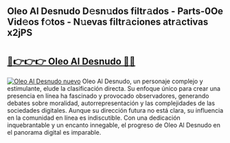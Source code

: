 ## Oleo Al Desnudo D𝚎sn𝚞dos filtr𝚊dos - Parts-0Oe Vid𝚎os f𝚘tos - N𝚞evas filtr𝚊ciones atr𝚊ctivas x2jPS

# <h2><a href="http://mb88gjw.tromn.icu/?c=Oleo+Al+Desnudo">🔗👉👉👉 Oleo Al Desnudo 🔗🔗</a></h2>

[![Oleo Al Desnudo nuevo](https://i.imgur.com/pEAQMta.gif)](http://mb88gjw.tromn.icu/?c=Oleo+Al+Desnudo)
Oleo Al Desnudo, un personaje complejo y estimulante, elude la clasificación directa. Su enfoque único para crear una presencia en línea ha fascinado y provocado observadores, generando debates sobre moralidad, autorrepresentación y las complejidades de las sociedades digitales. Aunque su dirección futura no está clara, su influencia en la comunidad en línea es indiscutible. Con una dedicación inquebrantable y un encanto innegable, el progreso de Oleo Al Desnudo en el panorama digital es imparable.
